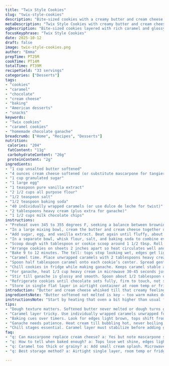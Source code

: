 ```yaml
---
title: "Twix Style Cookies"
slug: "twix-style-cookies"
description: "Bite-sized cookies with a creamy butter and cream cheese base, gently sweetened with sugar and vanilla. Flour blends in with salt and baking soda to give a subtle lift. Rolled and flattened dough yields soft, palm-sized rounds—baked just until edges turn slightly brown, tops no longer wet but moist. Topped with a quick homemade caramel melted from individually wrapped squares plus heavy cream for extra creaminess, spread carefully so it won’t spill off. Finished with a shiny chocolate ganache from melting milk chocolate chips into hot cream; chilled till shiny firm. Close attention to texture and timing keeps these from drying out or scorching. Balanced sweetness, soft chew with contrasted layers. Swap cream cheese with mascarpone or caramel squares for dulce de leche for a twist. Perfectly measured but follow instincts on doneness."
metaDescription: "Twix Style Cookies with creamy butter and cream cheese base, layers of homemade caramel and milk chocolate ganache. Soft chew with crisp edges, American classic twist."
ogDescription: "Bite-sized cookies layered with rich caramel and glossy chocolate ganache. Creamy base, soft chew, browned edges. Caramel melts, chocolate sets firm—snack ready."
focusKeyphrase: "Twix Style Cookies"
date: 2025-10-12
draft: false
image: twix-style-cookies.png
author: "Emma"
prepTime: PT25M
cookTime: PT14M
totalTime: PT39M
recipeYield: "33 servings"
categories: ["Desserts"]
tags:
- "cookies"
- "caramel"
- "chocolate"
- "cream cheese"
- "baking"
- "American desserts"
- "snacks"
keywords:
- "Twix cookies"
- "caramel cookies"
- "homemade chocolate ganache"
breadcrumb: ["Home", "Recipes", "Desserts"]
nutrition: 
 calories: "204"
 fatContent: "11g"
 carbohydrateContent: "26g"
 proteinContent: "2g"
ingredients:
- "1 cup unsalted butter softened"
- "4 ounces cream cheese softened (or substitute mascarpone for tangier flavor)"
- "1 cup granulated sugar"
- "1 large egg"
- "1 teaspoon pure vanilla extract"
- "2 1/2 cups all purpose flour"
- "1/2 teaspoon salt"
- "1/2 teaspoon baking soda"
- "40 individually wrapped caramels (or use dulce de leche for twist)"
- "2 tablespoons heavy cream (plus extra for ganache)"
- "1 1/2 cups milk chocolate chips"
instructions:
- "Preheat oven 345 to 355 degrees F, seeking a balance between browning edges and soft center. Line three sheets with parchment to avoid sticking and ease cleanup."
- "In a large mixing bowl, cream the butter and cream cheese together until silky, roughly 2 to 3 minutes on medium speed. Watch for no lumps but don’t overbeat into runny."
- "Add sugar, egg, and vanilla extract. Beat again until fluffy, about 2 to 3 minutes. The air incorporated here lightens final texture."
- "In a separate bowl, whisk flour, salt, and baking soda to combine evenly. Fold this into wet mixture carefully — beat briefly, no more than 30 seconds — just till incorporated. Overmix dries cookies."
- "Scoop dough with tablespoon or cookie scoop around 1 1/2 tbsp. Roll between palms; flatten into patties about 2 inches diameter. Don’t press too thin or edges crisp too much, center dries."
- "Arrange cookies on sheets 2 inches apart so heat circulates well and edges brown evenly."
- "Bake 9 to 12 minutes. The tell: tops stop looking wet, edges get light brown. Not cracked or darkened. Cool slightly on sheets to firm up."
- "Caramel time. Place unwrapped caramels with 2 tablespoons heavy cream in microwave safe bowl. Microwave 30 seconds, stir; another 30 seconds till smooth. If not melting, add small splash cream carefully."
- "Spoon half tablespoon caramel onto each cookie’s center. Spread gently towards but not over edges — caramel sticks, drips easily. Use back of spoon gently."
- "Chill cookies in fridge while making ganache. Keeps caramel stable and prevents run causing melt down."
- "For ganache, heat 1/3 cup heavy cream in microwave 30-45 seconds just bubbling hot. Pour over 1 1/2 cups milk chocolate chips in bowl. Rest 5 minutes - very important for even melt without scorching."
- "Stir till ganache is glossy and smooth. Spoon about 1/2 tablespoon on each caramel center, spread gently towards edges but leave gap to prevent dripping. Too thin, it pools. Too thick, soggy."
- "Refrigerate cookies until chocolate sets fully, firm to touch, not sticky."
- "Store in single flat layer in airtight container at room temp or fridge. Avoid stacking or chocolate cracks. Let come to room temp before eating for best chew."
introduction: "Butter and cream cheese whisked till that creamy feeling melts in. Sugar with egg and vanilla punch up the softness and flavor, while flour aerates with a pinch of salt and baking soda to wake it up. Dough scooped and rolled, flattened gently so cookies maintain moist centers and crisp edges, but not paper thin. Baked with a practiced eye — not a minute more than they need — edges hint brown, tops no longer glistening wet but velvety. Next comes the caramel layer melted from little squares softened with cream to keep it luscious yet spreadable, carefully pulled toward edges but contained, no slips. Topped with a milk chocolate ganache made from melting chips in hot cream, resting till glossy, then smoothed over. Cold fridge sets everything firm yet tender. Past batches taught me not to overcook or skip chilling between steps, else you lose that magic chew and shine. These are a nod to classic candy bars but with home baked integrity."
ingredientsNote: "Butter softened not melted is key — too warm makes dough greasy, cookie shape lost. Cream cheese substitutes like mascarpone add little tang and silkiness, but skip low fat versions—too watery. Granulated sugar fine grain preferred; can swap half brown sugar for molasses note if bold. Vanilla should be pure; extracts vary widely but it's crucial for aroma. Flour must be sifted or well whisked with salt and baking soda to prevent clumps and ensure rise. Salt balances sweetness—never omit. Caramels unwrapped individually—helps melting uniformity; dulce de leche swap adds caramel twist but less firm. Heavy cream in caramel adds silkiness and thins caramel to spread easily, don’t skip. For ganache choose milk chocolate chips with at least 30% cocoa solids; higher cocoa darkens flavor. Careful with measuring chips and cream ratio—too cold cream or too little liquid leaves clumps. Microwave heating cream just till steaming hot, not boiling, preserves chocolate texture. Chill steps keep layers from melting into each other, preserve shape and shine."
instructionsNote: "Start by heating that oven a bit higher than usual for even color contrast. Creaming butter and cream cheese well but not too long keeps the air light without mush. Add sugar, egg, and vanilla with pauses to check texture—too fast and egg whites bind unevenly. Incorporate dry ingredients swiftly; overbeating gluten toughens for unwanted chewiness. Cookie shaping matters—practice consistent size and flatten just enough to avoid lopsided bakes; too thin = crunchy; too thick = underdone center. Bake sets on color cues, not timer. If unsure, gently press cookie tops; slight softness means ready. Caramel melts easier when cubed and cream warmed. Stirring stops scorching; homemades need eye on microwaves. Dolloping caramel and spreading near edge risks drips; err on smaller dollops. Cooling caramel before chocolate ensures proper layers separate rather than mixing. Ganache benefits from resting melts before stirring, otherwise texture grainy. Temperature of cream and chocolate affects smooth finish. Final chilling makes spreading chocolate less slippery and more manageable. Storing single layer avoids cracking, saves texture. Room temp brings out chew and flavors better than fridge cold."
tips:
- "Dough texture matters. Softened butter never melted or dough turns greasy fast. Cream cheese gives silkiness—mascarpone option but skip low fat, watery mess. Sugar granules impact texture; fine granulated preferred. Half brown sugar swap adds chew but watch moisture."
- "Caramel layer tricky. Use individually wrapped caramels unwrapped for uniform melt. Heat cream just warm, not boiling. If caramel resists melting, add small cream splash, stir constantly. Spread carefully near edges but avoid drip; caramel like glue but slick."
- "Baking cues over timers. Look for edges light brown, tops shift from wet shine to velvety matte. Press top lightly, slight softness means done. Overbake and cookie turns dry or burnt edges. Oven temps 345-355 to balance softness, crispness. Rotate sheets for even browning."
- "Ganache needs patience. Heat cream till bubbling hot, never boiling. Pour on chocolate chips, rest 5 min minimum before stirring. Stir gently, avoid air bubbles. Ganache too thick, add cream sparingly; too thin, chocolate pools and soggy final."
- "Chill stages essential. Caramel layer must stabilize before adding ganache, else layers mix. Final fridge set firm but not frozen tight. Store cookies flat single layer; stacking leads to cracks and chocolate breaks. Bring to room temp before serving for chew texture."
faq:
- "q: Can mascarpone replace cream cheese? a: Yes but note mascarpone softer, richer flavor. Skip low fat versions—too watery messes dough. Texture changes slightly; creaminess up, tang down."
- "q: How to tell when baked enough? a: Tops lose wet shine, edges light brown. Press top; if slight give, done. Overbaking dries. Timers only guides, oven varies. Watch cues, practice."
- "q: Caramel too thick or grainy? a: Add small cream splash. Microwave in short bursts. Stir constantly. Melted sugar can harden—reheat gently. Sugar quality matters; old caramels clump."
- "q: Best storage method? a: Airtight single layer, room temp or fridge fine. Avoid stacking to stop cracks. Refrigerate lengthens shelf life but chocolate dulls faster. Warm slightly before eating brings softness."

---
```

